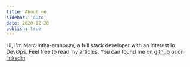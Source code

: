 ```yaml
---
title: About me
sidebar: 'auto'
date: 2020-12-28
publish: true
---
```


Hi, I'm Marc Intha-amnouay, a full stack developer with an interest in DevOps. Feel free to read my articles.
You can found me on [github](https://github.com/shigedangao) or on [linkedin](https://www.linkedin.com/in/marcintha/)